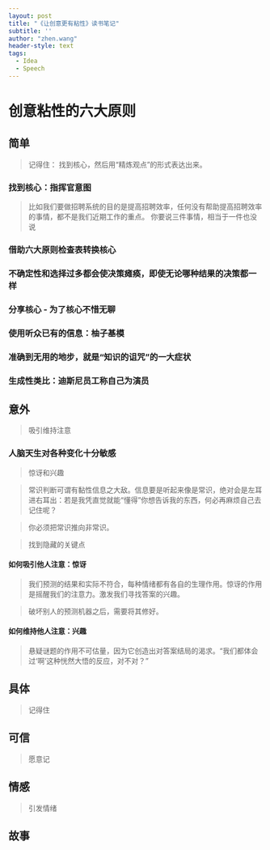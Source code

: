 ```yaml
---
layout: post
title: "《让创意更有粘性》读书笔记"
subtitle: ''
author: "zhen.wang"
header-style: text
tags:
  - Idea
  - Speech
---
```


# 创意粘性的六大原则
## 简单
> 记得住： 找到核心，然后用“精炼观点”的形式表达出来。

### 找到核心：指挥官意图
> 比如我们要做招聘系统的目的是提高招聘效率，任何没有帮助提高招聘效率的事情，都不是我们近期工作的重点。
> 你要说三件事情，相当于一件也没说

### 借助六大原则检查表转换核心
### 不确定性和选择过多都会使决策瘫痪，即使无论哪种结果的决策都一样
### 分享核心 - 为了核心不惜无聊
### 使用听众已有的信息：柚子基模
### 准确到无用的地步，就是“知识的诅咒”的一大症状
### 生成性类比：迪斯尼员工称自己为演员
## 意外
> 吸引维持注意

### 人脑天生对各种变化十分敏感
> 惊讶和兴趣

> 常识判断可谓有黏性信息之大敌。信息要是听起来像是常识，绝对会是左耳进右耳出：若是我凭直觉就能“懂得”你想告诉我的东西，何必再麻烦自己去记住呢？​

> 你必须把常识推向非常识。

> 找到隐藏的关键点

#### 如何吸引他人注意：惊讶
> 我们预测的结果和实际不符合，每种情绪都有各自的生理作用。惊讶的作用是摇醒我们的注意力。激发我们寻找答案的兴趣。

> 破坏别人的预测机器之后，需要将其修好。

#### 如何维持他人注意：兴趣
> 悬疑谜题的作用不可估量，因为它创造出对答案结局的渴求。“我们都体会过‘啊’这种恍然大悟的反应，对不对？”

## 具体
> 记得住

## 可信
> 愿意记

## 情感
> 引发情绪

## 故事